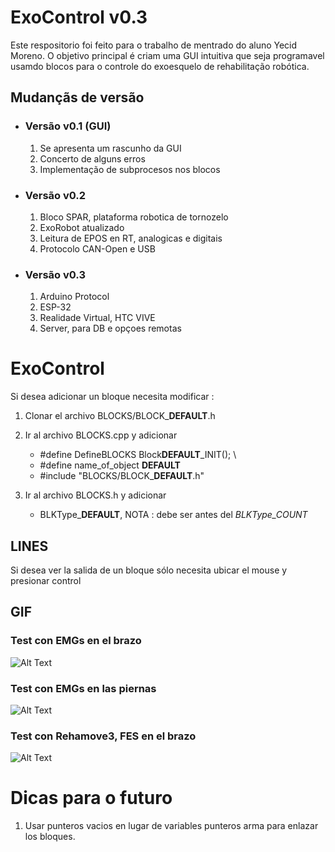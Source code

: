 # ExoControl **v0.3**
Este respositorio foi feito para o trabalho de mentrado do aluno Yecid Moreno.
O objetivo principal é criam uma GUI intuitiva que seja programavel usamdo blocos para o controle do exoesquelo de rehabilitação robótica.

## Mudançãs de versão 

- ### Versão v0.1 (GUI)
    1. Se apresenta um rascunho da GUI    
    2. Concerto de alguns erros 
    3. Implementação de subprocesos nos blocos

- ### Versão v0.2 
    1. Bloco SPAR, plataforma robotica de tornozelo
    2. ExoRobot atualizado
    3. Leitura de EPOS en RT, analogicas e digitais
    4. Protocolo CAN-Open e USB

- ### Versão v0.3
    1. Arduino Protocol
    2. ESP-32 
    3. Realidade Virtual, HTC VIVE
    4. Server, para DB e opçoes remotas



# ExoControl

Si desea adicionar un bloque necesita modificar : 
1. Clonar el archivo BLOCKS/BLOCK_**DEFAULT**.h

2. Ir al archivo BLOCKS.cpp y adicionar
    - #define DefineBLOCKS Block**DEFAULT**_INIT(); \
    - #define name_of_object **DEFAULT**
    - #include "BLOCKS/BLOCK_**DEFAULT**.h"

3. Ir al archivo BLOCKS.h y adicionar
    -  BLKType_**DEFAULT**,  NOTA : debe ser antes del *BLKType_COUNT*

## LINES
Si desea ver la salida de un bloque sólo necesita ubicar el mouse y presionar control


## GIF

### Test con EMGs en el brazo
![Alt Text](https://github.com/YecidMorenoUSP/PublicFiles/blob/master/ExoControl/GIF/EMG1.gif?raw=true)

### Test con EMGs en las piernas
![Alt Text](https://github.com/YecidMorenoUSP/PublicFiles/blob/master/ExoControl/GIF/EMG2.gif?raw=true)

### Test con Rehamove3, FES en el brazo
![Alt Text](https://github.com/YecidMorenoUSP/PublicFiles/blob/master/ExoControl/GIF/FES1.gif?raw=true)


# Dicas para o futuro
1. Usar punteros vacios en lugar de variables punteros arma para enlazar los bloques.
